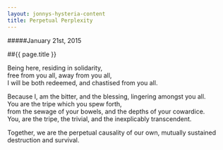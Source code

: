```yaml
---
layout: jonnys-hysteria-content
title: Perpetual Perplexity
---
```

#####January 21st, 2015

##{{ page.title }}

Being here, residing in solidarity,  
free from you all, away from you all,  
I will be both redeemed, and chastised from you all.  

Because I, am the bitter, and the blessing, lingering amongst you all.  
You are the tripe which you spew forth,  
from the sewage of your bowels, and the depths of your cowardice.  
You, are the tripe, the trivial, and the inexplicably transcendent.  

Together, we are the perpetual causality of our own, mutually sustained destruction and survival.  
